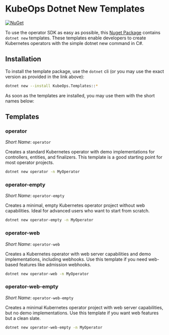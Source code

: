 # KubeOps Dotnet New Templates

[![NuGet](https://img.shields.io/nuget/v/KubeOps.Templates?label=NuGet&logo=nuget)](https://www.nuget.org/packages/KubeOps.Templates)

To use the operator SDK as easy as possible, this
[Nuget Package](https://www.nuget.org/packages/KubeOps.Templates)
contains `dotnet new` templates.
These templates enable developers to create Kubernetes operators
with the simple dotnet new command in C#.

## Installation

To install the template package, use the `dotnet` cli
(or you may use the exact version as provided in the link above):

```bash
dotnet new --install KubeOps.Templates::*
```

As soon as the templates are installed, you may use them with the short names below:

## Templates

### operator

_Short Name_: `operator`

Creates a standard Kubernetes operator with demo implementations for controllers, entities, and finalizers. This template is a good starting point for most operator projects.

```bash
dotnet new operator -n MyOperator
```

### operator-empty

_Short Name_: `operator-empty`

Creates a minimal, empty Kubernetes operator project without web capabilities. Ideal for advanced users who want to start from scratch.

```bash
dotnet new operator-empty -n MyOperator
```

### operator-web

_Short Name_: `operator-web`

Creates a Kubernetes operator with web server capabilities and demo implementations, including webhooks. Use this template if you need web-based features like admission webhooks.

```bash
dotnet new operator-web -n MyOperator
```

### operator-web-empty

_Short Name_: `operator-web-empty`

Creates a minimal Kubernetes operator project with web server capabilities, but no demo implementations. Use this template if you want web features but a clean slate.

```bash
dotnet new operator-web-empty -n MyOperator
```
